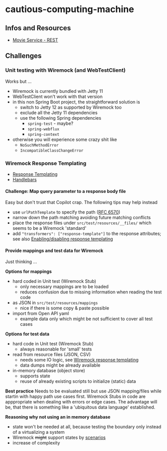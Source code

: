 # cautious-computing-machine

## Infos and Resources
- [Movie Service - REST](https://github.com/dilipsundarraj1/reactive-movies-restful-api)


## Challenges

### Unit testing with Wiremock (and WebTestClient)

Works but ...
- Wiremock is currently bundled with Jetty 11
- WebTestClient won't work with that version
- in this non Spring Boot project, the straightforward solution is
  - switch to Jetty 12 as supported by Wiremock too
  - exclude all the Jetty 11 dependencies
  - use the following Spring dependencies
    - `spring-test` - maybe?
    - `spring-webflux`
    - `spring-context`
- otherwise you will experience some crazy shit like
  - `NoSuchMethodError`
  - `IncompatibleClassChangeError`

### Wiremock Response Templating
- [Response Templating](https://wiremock.org/docs/response-templating/)
- [Handlebars](https://handlebarsjs.com/)

#### Challenge: Map query parameter to a response body file
Easy but don't trust that Copilot crap. The following tips may help instead
- use `urlPathTemplate` to specify the path ([RFC 6570](https://www.rfc-editor.org/rfc/rfc6570))
- narrow down the path matching avoiding future matching conflicts
- place the response files under `src/test/resources/__files/` which seems to be a Wiremock 'standard'
- add `"transformers": ["response-template"]` to the response attributes; see also [Enabling/disabling response templating](https://wiremock.org/docs/response-templating/#enablingdisabling-response-templating)

#### Provide mappings and test data for Wiremock
Just thinking ...  

**Options for mappings**
- hard coded in Unit test (Wiremock Stub)
  - only necessary mappings are to be loaded
  - reduces confusion due to missing information when reading the test code
- as JSON in `src/test/resources/mappings`
  - nice if there is some copy & paste possible
- import from Open API yaml
  - example data only which might be not sufficient to cover all test cases

**Options for test data**
- hard code in Unit test (Wiremock Stub)
  - always reasonable for 'small' tests
- read from resource files (JSON, CSV)
  - needs some IO logic, see [Wiremock response templating](https://wiremock.org/docs/response-templating/)
  - data dumps might be already available
- in-memory database (object store)
  - supports state
  - reuse of already existing scripts to initialize (static) data

**Best practice**
Needs to be evaluated still but use JSON mapping/files while startin with happy path use cases first.
Wiremock Stubs in code are apppropriate when dealing with errors or edge cases. The advantage will be,
that there is something like a 'ubiquitous data language' established.

**Reasoning why not using an in memory database**
- state won't be needed at all, because testing the boundary only instead of a virtualizing a system
- Wiremock ~~might~~ support states by [scenarios](https://wiremock.org/docs/stateful-behaviour/)
- increase of complexity